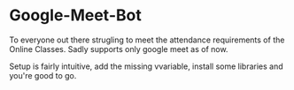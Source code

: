 # Google-Meet-Bot
To everyone out there strugling to meet the attendance requirements of the Online Classes. Sadly supports only google meet as of now.

Setup is fairly intuitive, add the missing vvariable, install some libraries and you're good to go.

